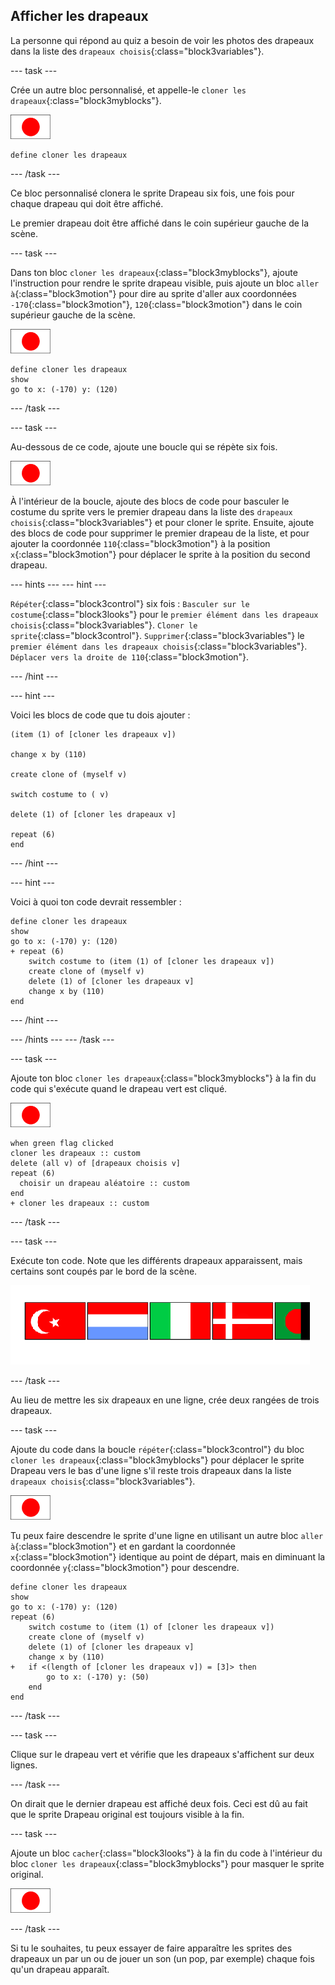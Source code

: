 ## Afficher les drapeaux

La personne qui répond au quiz a besoin de voir les photos des drapeaux dans la liste des `drapeaux choisis`{:class="block3variables"}.

--- task ---

Crée un autre bloc personnalisé, et appelle-le `cloner les drapeaux`{:class="block3myblocks"}.

![Sprite drapeau](images/flag-sprite.png)

```blocks3
define cloner les drapeaux
```

--- /task ---

Ce bloc personnalisé clonera le sprite Drapeau six fois, une fois pour chaque drapeau qui doit être affiché.

Le premier drapeau doit être affiché dans le coin supérieur gauche de la scène.

--- task ---

Dans ton bloc `cloner les drapeaux`{:class="block3myblocks"}, ajoute l'instruction pour rendre le sprite drapeau visible, puis ajoute un bloc `aller à`{:class="block3motion"} pour dire au sprite d'aller aux coordonnées `-170`{:class="block3motion"}, `120`{:class="block3motion"} dans le coin supérieur gauche de la scène.

![Sprite drapeau](images/flag-sprite.png)

```blocks3
define cloner les drapeaux
show
go to x: (-170) y: (120)
```

--- /task ---

--- task ---

Au-dessous de ce code, ajoute une boucle qui se répète six fois.

![Sprite drapeau](images/flag-sprite.png)

À l'intérieur de la boucle, ajoute des blocs de code pour basculer le costume du sprite vers le premier drapeau dans la liste des `drapeaux choisis`{:class="block3variables"} et pour cloner le sprite. Ensuite, ajoute des blocs de code pour supprimer le premier drapeau de la liste, et pour ajouter la coordonnée `110`{:class="block3motion"} à la position `x`{:class="block3motion"} pour déplacer le sprite à la position du second drapeau.

--- hints ---
 --- hint ---

`Répéter`{:class="block3control"} six fois : `Basculer sur le costume`{:class="block3looks"} pour le `premier élément dans les drapeaux choisis`{:class="block3variables"}. `Cloner le sprite`{:class="block3control"}. `Supprimer`{:class="block3variables"} le `premier élément dans les drapeaux choisis`{:class="block3variables"}. `Déplacer vers la droite de 110`{:class="block3motion"}.

--- /hint ---

--- hint ---

Voici les blocs de code que tu dois ajouter :

```blocks3
(item (1) of [cloner les drapeaux v])

change x by (110)

create clone of (myself v)

switch costume to ( v)

delete (1) of [cloner les drapeaux v]

repeat (6)
end
```

--- /hint ---

--- hint ---

Voici à quoi ton code devrait ressembler :

```blocks3
define cloner les drapeaux
show
go to x: (-170) y: (120)
+ repeat (6)
    switch costume to (item (1) of [cloner les drapeaux v])
    create clone of (myself v)
    delete (1) of [cloner les drapeaux v]
    change x by (110)
end
```

--- /hint ---

--- /hints --- --- /task ---

--- task ---

Ajoute ton bloc `cloner les drapeaux`{:class="block3myblocks"} à la fin du code qui s'exécute quand le drapeau vert est cliqué.

![Sprite drapeau](images/flag-sprite.png)

```blocks3
when green flag clicked
cloner les drapeaux :: custom
delete (all v) of [drapeaux choisis v]
repeat (6)
  choisir un drapeau aléatoire :: custom
end
+ cloner les drapeaux :: custom
```

--- /task ---

--- task ---

Exécute ton code. Note que les différents drapeaux apparaissent, mais certains sont coupés par le bord de la scène.

![Les drapeaux disparaissent de l'écran](images/flags-off-the-screen.png)

--- /task ---

Au lieu de mettre les six drapeaux en une ligne, crée deux rangées de trois drapeaux.

--- task ---

Ajoute du code dans la boucle `répéter`{:class="block3control"} du bloc `cloner les drapeaux`{:class="block3myblocks"} pour déplacer le sprite Drapeau vers le bas d'une ligne s'il reste trois drapeaux dans la liste `drapeaux choisis`{:class="block3variables"}.

![Sprite drapeau](images/flag-sprite.png)

Tu peux faire descendre le sprite d'une ligne en utilisant un autre bloc `aller à`{:class="block3motion"} et en gardant la coordonnée `x`{:class="block3motion"} identique au point de départ, mais en diminuant la coordonnée `y`{:class="block3motion"} pour descendre.

```blocks3
define cloner les drapeaux
show
go to x: (-170) y: (120)
repeat (6)
    switch costume to (item (1) of [cloner les drapeaux v])
    create clone of (myself v)
    delete (1) of [cloner les drapeaux v]
    change x by (110)
+   if <(length of [cloner les drapeaux v]) = [3]> then
        go to x: (-170) y: (50)
    end
end
```

--- /task ---

--- task ---

Clique sur le drapeau vert et vérifie que les drapeaux s'affichent sur deux lignes.

--- /task ---

On dirait que le dernier drapeau est affiché deux fois. Ceci est dû au fait que le sprite Drapeau original est toujours visible à la fin.

--- task ---

Ajoute un bloc `cacher`{:class="block3looks"} à la fin du code à l'intérieur du bloc `cloner les drapeaux`{:class="block3myblocks"} pour masquer le sprite original.

![Sprite drapeau](images/flag-sprite.png)

--- /task ---

Si tu le souhaites, tu peux essayer de faire apparaître les sprites des drapeaux un par un ou de jouer un son (un pop, par exemple) chaque fois qu'un drapeau apparaît.